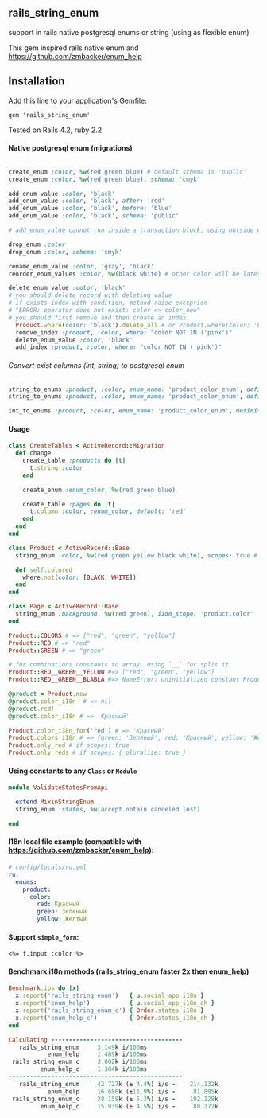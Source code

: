 ## rails_string_enum
support in rails native postgresql enums or string (using as flexible enum)

This gem inspired rails native enum and  https://github.com/zmbacker/enum_help
## Installation

Add this line to your application's Gemfile:

    gem 'rails_string_enum'


Tested on Rails 4.2, ruby 2.2



#### Native postgresql enum (migrations)
```ruby

create_enum :color, %w(red green blue) # default schema is 'public'
create_enum :color, %w(red green blue), schema: 'cmyk'

add_enum_value :color, 'black'
add_enum_value :color, 'black', after: 'red'
add_enum_value :color, 'black', before: 'blue'
add_enum_value :color, 'black', schema: 'public'

# add_enum_value cannot run inside a transaction block, using outside change method

drop_enum :color
drop_enum :color, schema: 'cmyk'

rename_enum_value :color, 'gray', 'black'
reorder_enum_values :color, %w(black white) # other color will be latest

delete_enum_value :color, 'black'
# you should delete record with deleting value
# if exists index with condition, method raise exception
# "ERROR: operator does not exist: color <> color_new"
# you should first remove and then create an index
  Product.where(color: 'black').delete_all # or Product.where(color: 'black').update_all(color: nil)
  remove_index :product, :color, where: "color NOT IN ('pink')"
  delete_enum_value :color, 'black'
  add_index :product, :color, where: "color NOT IN ('pink')"
```

###### Convert exist columns (int, string) to postgresql enum
```ruby
string_to_enums :product, :color, enum_name: 'product_color_enum', definitions: %w(red green blue), default: 'green'
string_to_enums :product, :color, enum_name: 'product_color_enum', definitions: Product.unscoped.uniq.pluck(:color).compact

int_to_enums :product, :color, enum_name: 'product_color_enum', definitions: { red: 0, green: 1, blue: 2 }
```


#### Usage
```ruby
class CreateTables < ActiveRecord::Migration
  def change
    create_table :products do |t|
      t.string :color
    end

    create_enum :enum_color, %w(red green blue)

    create_table :pages do |t|
      t.column :color, :enum_color, default: 'red'
    end
  end
end

class Product < ActiveRecord::Base
  string_enum :color, %w(red green yellow black white), scopes: true # default false

  def self.colored
    where.not(color: [BLACK, WHITE])
  end
end

class Page < ActiveRecord::Base
  string_enum :background, %w(red green), i18n_scope: 'product.color'
end

Product::COLORS # => ["red", "green", "yellow"]
Product::RED # => "red"
Product::GREEN # => "green"

# for combinations constants to array, using `__` for split it
Product::RED__GREEN__YELLOW #=> ["red", "green", "yellow"]
Product::RED__GREEN__BLABLA #=> NameError: uninitialized constant Product::BLABLA

@product = Product.new
@product.color_i18n  # => nil
@product.red!
@product.color_i18n # => 'Красный'

Product.color_i18n_for('red') # => 'Красный'
Product.colors_i18n # => {green: 'Зеленый', red: 'Красный', yellow: 'Желтый'}
Product.only_red # if scopes: true
Product.only_reds # if scopes: { pluralize: true }
```

#### Using constants to any `Class` or `Module`
```ruby
module ValidateStatesFromApi

  extend MixinStringEnum
  string_enum :states, %w(accept obtain canceled lost)

end
```

#### I18n local file example (compatible with https://github.com/zmbacker/enum_help):

```yaml
# config/locals/ru.yml
ru:
  enums:
    product:
      color:
        red: Красный
        green: Зеленый
        yellow: Желтый
```

#### Support `simple_form`:
```erb
<%= f.input :color %>
```

#### Benchmark i18n methods (rails_string_enum faster 2x then enum_help)

```ruby
Benchmark.ips do |x|
  x.report('rails_string_enum')   { u.social_app_i18n }
  x.report('enum_help')           { u.social_app_i18n_eh }
  x.report('rails_string_enum_c') { Order.states_i18n }
  x.report('enum_help_c')         { Order.states_i18n_eh }
end

Calculating -------------------------------------
   rails_string_enum     3.149k i/100ms
           enum_help     1.489k i/100ms
 rails_string_enum_c     3.002k i/100ms
         enum_help_c     1.384k i/100ms
-------------------------------------------------
   rails_string_enum     42.727k (± 4.4%) i/s -    214.132k
           enum_help     16.686k (±11.9%) i/s -     81.895k
 rails_string_enum_c     38.159k (± 5.3%) i/s -    192.128k
         enum_help_c     15.939k (± 4.5%) i/s -     80.272k
```
